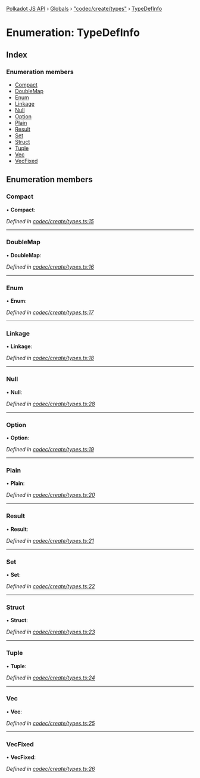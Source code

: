 [Polkadot JS API](../README.md) › [Globals](../globals.md) › ["codec/create/types"](../modules/_codec_create_types_.md) › [TypeDefInfo](_codec_create_types_.typedefinfo.md)

# Enumeration: TypeDefInfo

## Index

### Enumeration members

* [Compact](_codec_create_types_.typedefinfo.md#compact)
* [DoubleMap](_codec_create_types_.typedefinfo.md#doublemap)
* [Enum](_codec_create_types_.typedefinfo.md#enum)
* [Linkage](_codec_create_types_.typedefinfo.md#linkage)
* [Null](_codec_create_types_.typedefinfo.md#null)
* [Option](_codec_create_types_.typedefinfo.md#option)
* [Plain](_codec_create_types_.typedefinfo.md#plain)
* [Result](_codec_create_types_.typedefinfo.md#result)
* [Set](_codec_create_types_.typedefinfo.md#set)
* [Struct](_codec_create_types_.typedefinfo.md#struct)
* [Tuple](_codec_create_types_.typedefinfo.md#tuple)
* [Vec](_codec_create_types_.typedefinfo.md#vec)
* [VecFixed](_codec_create_types_.typedefinfo.md#vecfixed)

## Enumeration members

###  Compact

• **Compact**:

*Defined in [codec/create/types.ts:15](https://github.com/polkadot-js/api/blob/c0f9b45/packages/types/src/codec/create/types.ts#L15)*

___

###  DoubleMap

• **DoubleMap**:

*Defined in [codec/create/types.ts:16](https://github.com/polkadot-js/api/blob/c0f9b45/packages/types/src/codec/create/types.ts#L16)*

___

###  Enum

• **Enum**:

*Defined in [codec/create/types.ts:17](https://github.com/polkadot-js/api/blob/c0f9b45/packages/types/src/codec/create/types.ts#L17)*

___

###  Linkage

• **Linkage**:

*Defined in [codec/create/types.ts:18](https://github.com/polkadot-js/api/blob/c0f9b45/packages/types/src/codec/create/types.ts#L18)*

___

###  Null

• **Null**:

*Defined in [codec/create/types.ts:28](https://github.com/polkadot-js/api/blob/c0f9b45/packages/types/src/codec/create/types.ts#L28)*

___

###  Option

• **Option**:

*Defined in [codec/create/types.ts:19](https://github.com/polkadot-js/api/blob/c0f9b45/packages/types/src/codec/create/types.ts#L19)*

___

###  Plain

• **Plain**:

*Defined in [codec/create/types.ts:20](https://github.com/polkadot-js/api/blob/c0f9b45/packages/types/src/codec/create/types.ts#L20)*

___

###  Result

• **Result**:

*Defined in [codec/create/types.ts:21](https://github.com/polkadot-js/api/blob/c0f9b45/packages/types/src/codec/create/types.ts#L21)*

___

###  Set

• **Set**:

*Defined in [codec/create/types.ts:22](https://github.com/polkadot-js/api/blob/c0f9b45/packages/types/src/codec/create/types.ts#L22)*

___

###  Struct

• **Struct**:

*Defined in [codec/create/types.ts:23](https://github.com/polkadot-js/api/blob/c0f9b45/packages/types/src/codec/create/types.ts#L23)*

___

###  Tuple

• **Tuple**:

*Defined in [codec/create/types.ts:24](https://github.com/polkadot-js/api/blob/c0f9b45/packages/types/src/codec/create/types.ts#L24)*

___

###  Vec

• **Vec**:

*Defined in [codec/create/types.ts:25](https://github.com/polkadot-js/api/blob/c0f9b45/packages/types/src/codec/create/types.ts#L25)*

___

###  VecFixed

• **VecFixed**:

*Defined in [codec/create/types.ts:26](https://github.com/polkadot-js/api/blob/c0f9b45/packages/types/src/codec/create/types.ts#L26)*
